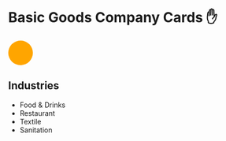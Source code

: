 # Basic Goods Company Cards ✋

<span style="
border-radius: 50%;
height: 50px;width: 50px;
background-color: orange;
display: inline-block;">
</span>

## Industries

- Food & Drinks
- Restaurant
- Textile
- Sanitation
